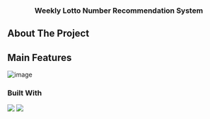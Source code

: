   <h3 align="center">Weekly Lotto Number Recommendation System</h3>

  <!-- ABOUT THE PROJECT -->
## About The Project

## Main Features
![image](https://github.com/guswns00123/Weekly_Recommend_LottoNum/assets/65805176/acd13bd4-0643-467c-90fb-7b3ead55373a)

### Built With
 <img src="https://img.shields.io/badge/Apache Ariflow-017CEE?style=flat&logo=ApacheAriflow&logoColor=white"/>
  <img src="https://img.shields.io/badge/Apache Ariflow-4169E1?style=flat&logo=PostgresSQL&logoColor=white"/>
